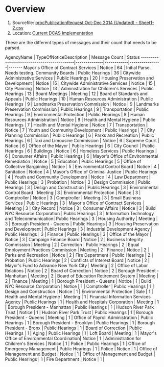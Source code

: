 # Overview

1. Sourcefile: [procPublicationRequest Oct-Dec 2014 (Updated) - Sheet1-2.csv](https://github.com/CityOfNewYork/CROL-PDF/blob/master/Current%20DCAS%20Implementation/DCAS%20Database%20Sample%20data/procPublicationRequest%20Oct-Dec%202014%20(Updated)%20-%20Sheet1-2.csv)
2. Location: [Current DCAS Implementation](https://github.com/CityOfNewYork/CROL-PDF/blob/master/Current%20DCAS%20Implementation/DCAS%20Database%20Sample%20data/)

These are the different types of messages and their count that needs to be parsed.

AgencyName                                  | TypeOfNoticeDescription   | Message Count  | Status
--------------------------------------------|--------------|------------|----------------|-------
Mayor's Office of Contract Services         | Notice                    |         64     | Initial Parse. Needs testing.
Community Boards                            | Public Hearings           |         36     |
Citywide Administrative Services            | Public Hearings           |         20     |
Housing Preservation and Development        | Notice                    |         15     |
Citywide Administrative Services            | Notice                    |         15     |
City Planning                               | Notice                    |         13     |
Administration for Children's Services      | Public Hearings           |         13     |
Board Meetings                              | Meeting                   |         12     |
Board of Standards and Appeals              | Public Hearings           |         10     |
Human Resources Administration              | Public Hearings           |          9     |
Landmarks Preservation Commission           | Notice                    |          9     |
Landmarks Preservation Commission           | Public Hearings           |          9     |
Transportation                              | Public Hearings           |          9     |
Environmental Protection                    | Public Hearings           |          8     |
Human Resources Administration              | Notice                    |          8     |
Health and Mental Hygiene                   | Public Hearings           |          7     |
Health and Mental Hygiene                   | Notice                    |          7     |
Transportation                              | Notice                    |          7     |
Youth and Community Development             | Public Hearings           |          7     |
City Planning Commission                    | Public Hearings           |          6     |
Parks and Recreation                        | Public Hearings           |          6     |
Taxi and Limousine Commission               | Notice                    |          6     |
Supreme Court                               | Notice                    |          6     |
Office of the Mayor                         | Public Hearings           |          6     |
City Council                                | Public Hearings           |          6     |
Buildings                                   | Notice                    |          6     |
Homeless Services                           | Public Hearings           |          6     |
Consumer Affairs                            | Public Hearings           |          6     |
Mayor's Office of Environmental Remediation | Notice                    |          5     |
Education                                   | Public Hearings           |          5     |
Office of Collective Bargaining             | Notice                    |          5     |
Environmental Control Board                 | Notice                    |          4     |
Sanitation                                  | Notice                    |          4     |
Mayor's Office of Criminal Justice          | Public Hearings           |          4     |
Youth and Community Development             | Notice                    |          4     |
Law Department                              | Public Hearings           |          3     |
Probation                                   | Notice                    |          3     |
Design Commission                           | Public Hearings           |          3     |
Design and Construction                     | Public Hearings           |          3     |
Environmental Control Board                 | Meeting                   |          3     |
Environmental Protection                    | Notice                    |          3     |
Comptroller                                 | Notice                    |          3     |
Comptroller                                 | Meeting                   |          3     |
Small Business Services                     | Public Hearings           |          3     |
Mayor's Office of Contract Services         | Meeting                   |          3     |
City Record                                 | Notice                    |          3     |
Consumer Affairs                            | Notice                    |          3     |
Build NYC Resource Corporation              | Public Hearings           |          3     |
Information Technology and Telecommunication| Public Hearings           |          3     |
Housing Authority                           | Meeting                   |          3     |
Borough President - Queens                  | Public Hearings           |          3     |
Housing Preservation and Development        | Public Hearings           |          3     |
Industrial Development Agency               | Public Hearings           |          3     |
Finance                                     | Public Hearings           |          3     |
Office of the Mayor                         | Notice                    |          3     |
Campaign Finance Board                      | Notice                    |          2     |
Business Integrity Commission               | Meeting                   |          2     |
Correction                                  | Public Hearings           |          2     |
Equal Employment Practices Commission       | Meeting                   |          2     |
Finance                                     | Notice                    |          2     |
Parks and Recreation                        | Notice                    |          2     |
Fire Department                             | Public Hearings           |          2     |
Probation                                   | Public Hearings           |          2     |
Conflicts of Interest Board                 | Notice                    |          2     |
Mayor's Fund to Advance New York City       | Meeting                   |          2     |
Office of Labor Relations                   | Notice                    |          2     |
Board of Correction                         | Notice                    |          2     |
Borough President - Manhattan               | Meeting                   |          2     |
Board of Education Retirement System        | Meeting                   |          2     |
Finance                                     | Meeting                   |          1     |
Borough President - Queens                  | Notice                    |          1     |
Build NYC Resource Corporation              | Notice                    |          1     |
Comptroller                                 | Public Hearings           |          1     |
Design and Construction                     | Notice                    |          1     |
Environmental Protection                    | Sale                      |          1     |
Health and Mental Hygiene                   | Meeting                   |          1     |
Financial Information Services Agency       | Public Hearings           |          1     |
Health and Hospitals Corporation            | Meeting                   |          1     |
Borough President - Manhattan               | Public Hearings           |          1     |
Hudson River Park Trust                     | Notice                    |          1     |
Hudson River Park Trust                     | Public Hearings           |          1     |
Borough President - Queens                  | Meeting                   |          1     |
Office of Payroll Administration            | Public Hearings           |          1     |
Borough President - Brooklyn                | Public Hearings           |          1     |
Borough President - Bronx                   | Public Hearings           |          1     |
Board of Correction                         | Public Hearings           |          1     |
Aging                                       | Public Hearings           |          1     |
Loft Board                                  | Meeting                   |          1     |
Mayor's Office of Environmental Coordination| Notice                    |          1     |
Administration for Children's Services      | Notice                    |          1     |
Police                                      | Public Hearings           |          1     |
Office of Emergency Management              | Public Hearings           |          1     |
Police                                      | Notice                    |          1     |
Office of Management and Budget             | Notice                    |          1     |
Office of Management and Budget             | Public Hearings           |          1     |
Fire Department                             | Notice                    |          1     |
